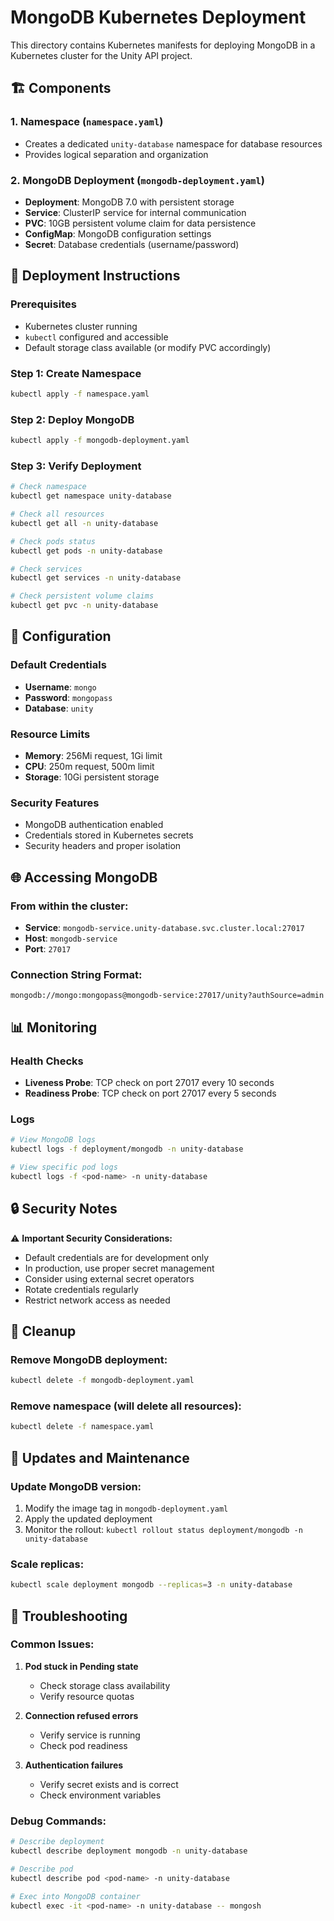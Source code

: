 # MongoDB Kubernetes Deployment

This directory contains Kubernetes manifests for deploying MongoDB in a Kubernetes cluster for the Unity API project.

## 🏗️ Components

### 1. **Namespace** (`namespace.yaml`)
- Creates a dedicated `unity-database` namespace for database resources
- Provides logical separation and organization

### 2. **MongoDB Deployment** (`mongodb-deployment.yaml`)
- **Deployment**: MongoDB 7.0 with persistent storage
- **Service**: ClusterIP service for internal communication
- **PVC**: 10GB persistent volume claim for data persistence
- **ConfigMap**: MongoDB configuration settings
- **Secret**: Database credentials (username/password)

## 🚀 Deployment Instructions

### Prerequisites
- Kubernetes cluster running
- `kubectl` configured and accessible
- Default storage class available (or modify PVC accordingly)

### Step 1: Create Namespace
```bash
kubectl apply -f namespace.yaml
```

### Step 2: Deploy MongoDB
```bash
kubectl apply -f mongodb-deployment.yaml
```

### Step 3: Verify Deployment
```bash
# Check namespace
kubectl get namespace unity-database

# Check all resources
kubectl get all -n unity-database

# Check pods status
kubectl get pods -n unity-database

# Check services
kubectl get services -n unity-database

# Check persistent volume claims
kubectl get pvc -n unity-database
```

## 🔧 Configuration

### Default Credentials
- **Username**: `mongo`
- **Password**: `mongopass`
- **Database**: `unity`

### Resource Limits
- **Memory**: 256Mi request, 1Gi limit
- **CPU**: 250m request, 500m limit
- **Storage**: 10Gi persistent storage

### Security Features
- MongoDB authentication enabled
- Credentials stored in Kubernetes secrets
- Security headers and proper isolation

## 🌐 Accessing MongoDB

### From within the cluster:
- **Service**: `mongodb-service.unity-database.svc.cluster.local:27017`
- **Host**: `mongodb-service`
- **Port**: `27017`

### Connection String Format:
```
mongodb://mongo:mongopass@mongodb-service:27017/unity?authSource=admin
```

## 📊 Monitoring

### Health Checks
- **Liveness Probe**: TCP check on port 27017 every 10 seconds
- **Readiness Probe**: TCP check on port 27017 every 5 seconds

### Logs
```bash
# View MongoDB logs
kubectl logs -f deployment/mongodb -n unity-database

# View specific pod logs
kubectl logs -f <pod-name> -n unity-database
```

## 🔒 Security Notes

⚠️ **Important Security Considerations:**
- Default credentials are for development only
- In production, use proper secret management
- Consider using external secret operators
- Rotate credentials regularly
- Restrict network access as needed

## 🧹 Cleanup

### Remove MongoDB deployment:
```bash
kubectl delete -f mongodb-deployment.yaml
```

### Remove namespace (will delete all resources):
```bash
kubectl delete -f namespace.yaml
```

## 🔄 Updates and Maintenance

### Update MongoDB version:
1. Modify the image tag in `mongodb-deployment.yaml`
2. Apply the updated deployment
3. Monitor the rollout: `kubectl rollout status deployment/mongodb -n unity-database`

### Scale replicas:
```bash
kubectl scale deployment mongodb --replicas=3 -n unity-database
```

## 📝 Troubleshooting

### Common Issues:

1. **Pod stuck in Pending state**
   - Check storage class availability
   - Verify resource quotas

2. **Connection refused errors**
   - Verify service is running
   - Check pod readiness

3. **Authentication failures**
   - Verify secret exists and is correct
   - Check environment variables

### Debug Commands:
```bash
# Describe deployment
kubectl describe deployment mongodb -n unity-database

# Describe pod
kubectl describe pod <pod-name> -n unity-database

# Exec into MongoDB container
kubectl exec -it <pod-name> -n unity-database -- mongosh
```
